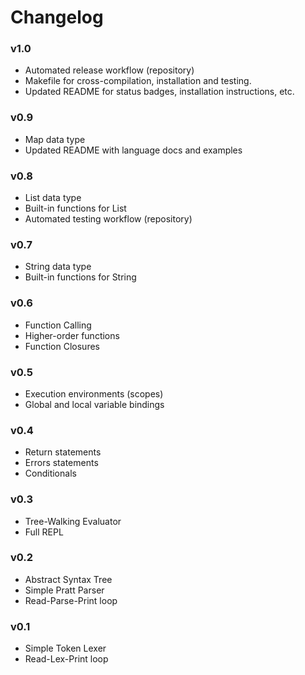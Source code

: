 # Changelog

### v1.0
- Automated release workflow (repository)
- Makefile for cross-compilation, installation and testing.
- Updated README for status badges, installation instructions, etc.

### v0.9
- Map data type
- Updated README with language docs and examples

### v0.8
- List data type
- Built-in functions for List
- Automated testing workflow (repository)

### v0.7
- String data type
- Built-in functions for String

### v0.6
- Function Calling
- Higher-order functions
- Function Closures

### v0.5
- Execution environments (scopes)
- Global and local variable bindings

### v0.4
- Return statements
- Errors statements
- Conditionals

### v0.3
- Tree-Walking Evaluator
- Full REPL

### v0.2
- Abstract Syntax Tree
- Simple Pratt Parser
- Read-Parse-Print loop

### v0.1
 - Simple Token Lexer
 - Read-Lex-Print loop 
